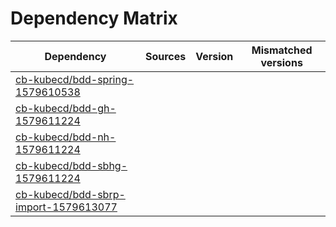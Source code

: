 # Dependency Matrix

Dependency | Sources | Version | Mismatched versions
---------- | ------- | ------- | -------------------
[cb-kubecd/bdd-spring-1579610538](https://github.com/cb-kubecd/bdd-spring-1579610538.git) |  | []() | 
[cb-kubecd/bdd-gh-1579611224](https://github.com/cb-kubecd/bdd-gh-1579611224.git) |  | []() | 
[cb-kubecd/bdd-nh-1579611224](https://github.com/cb-kubecd/bdd-nh-1579611224.git) |  | []() | 
[cb-kubecd/bdd-sbhg-1579611224](https://github.com/cb-kubecd/bdd-sbhg-1579611224.git) |  | []() | 
[cb-kubecd/bdd-sbrp-import-1579613077](https://github.com/cb-kubecd/bdd-sbrp-import-1579613077.git) |  | []() | 

